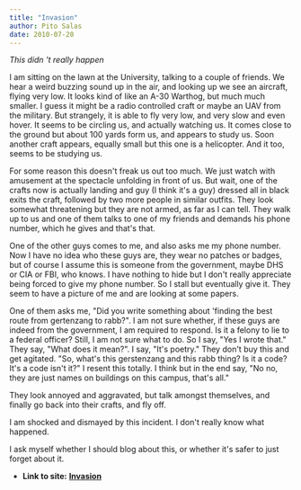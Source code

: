 ```yaml
---
title: "Invasion"
author: Pito Salas
date: 2010-07-20
---
```




_This didn 't really happen_

I am sitting on the lawn at the University, talking to a couple of friends. We
hear a weird buzzing sound up in the air, and looking up we see an aircraft,
flying very low. It looks kind of like an A-30 Warthog, but much much smaller.
I guess it might be a radio controlled craft or maybe an UAV from the
military. But strangely, it is able to fly very low, and very slow and even
hover. It seems to be circling us, and actually watching us. It comes close to
the ground but about 100 yards form us, and appears to study us. Soon another
craft appears, equally small but this one is a helicopter. And it too, seems
to be studying us.

For some reason this doesn't freak us out too much. We just watch with
amusement at the spectacle unfolding in front of us. But wait, one of the
crafts now is actually landing and guy (I think it's a guy) dressed all in
black exits the craft, followed by two more people in similar outfits. They
look somewhat threatening but they are not armed, as far as I can tell. They
walk up to us and one of them talks to one of my friends and demands his phone
number, which he gives and that's that.

One of the other guys comes to me, and also asks me my phone number. Now I
have no idea who these guys are, they wear no patches or badges, but of course
I assume this is someone from the government, maybe DHS or CIA or FBI, who
knows. I have nothing to hide but I don't really appreciate being forced to
give my phone number. So I stall but eventually give it. They seem to have a
picture of me and are looking at some papers.

One of them asks me, "Did you write something about 'finding the best route
from gertenzang to rabb?". I am not sure whether, if these guys are indeed
from the government, I am required to respond. Is it a felony to lie to a
federal officer? Still, I am not sure what to do. So I say, "Yes I wrote
that." They say, "What does it mean?". I say, "It's poetry." They don't buy
this and get agitated. "So, what's this gerstenzang and this rabb thing? Is it
a code? It's a code isn't it?" I resent this totally. I think but in the end
say, "No no, they are just names on buildings on this campus, that's all."

They look annoyed and aggravated, but talk amongst themselves, and finally go
back into their crafts, and fly off.

I am shocked and dismayed by this incident. I don't really know what happened.

I ask myself whether I should blog about this, or whether it's safer to just
forget about it.


* **Link to site:** **[Invasion](None)**
